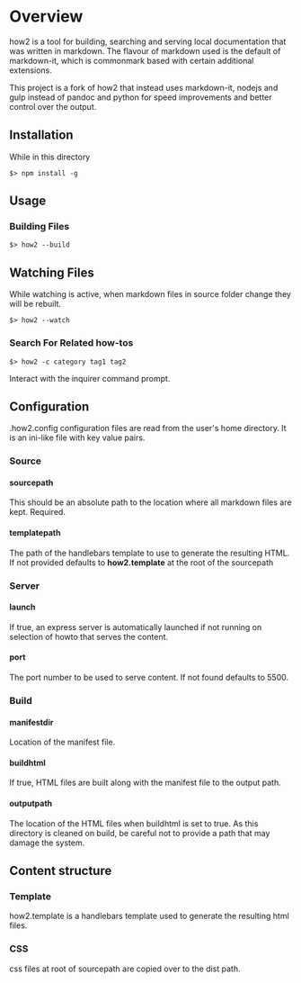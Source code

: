 # Overview

how2 is a tool for building, searching and serving local documentation that was written in markdown. The flavour of markdown used is the default of markdown-it, which is commonmark based with certain additional extensions.

This project is a fork of how2 that instead uses markdown-it, nodejs and gulp instead of pandoc and python for speed improvements and better control over the output.

## Installation

While in this directory

``` shell
$> npm install -g
```

## Usage

### Building Files

``` shell
$> how2 --build
```

## Watching Files

While watching is active, when markdown files in source folder change they will be rebuilt.

``` shell
$> how2 --watch
```

### Search For Related how-tos

``` shell
$> how2 -c category tag1 tag2
```

Interact with the inquirer command prompt.

## Configuration

.how2.config configuration files are read from the user's home directory. It is an ini-like file with key value pairs.

### Source

#### sourcepath

This should be an absolute path to the location where all markdown files are kept. Required.

#### templatepath

The path of the handlebars template to use to generate the resulting HTML. If not provided defaults to **how2.template** at the root of the sourcepath

### Server

#### launch

If true, an express server is automatically launched if not running on selection of howto that serves the content.

#### port

The port number to be used to serve content. If not found defaults to 5500.

### Build

#### manifestdir

Location of the manifest file.

#### buildhtml

If true, HTML files are built along with the manifest file to the output path.

#### outputpath

The location of the HTML files when buildhtml is set to true. As this directory is cleaned on build, be careful not to provide a path that may damage the system.

## Content structure

### Template

how2.template is a handlebars template used to generate the resulting html files.

### CSS

css files at root of sourcepath are copied over to the dist path.
